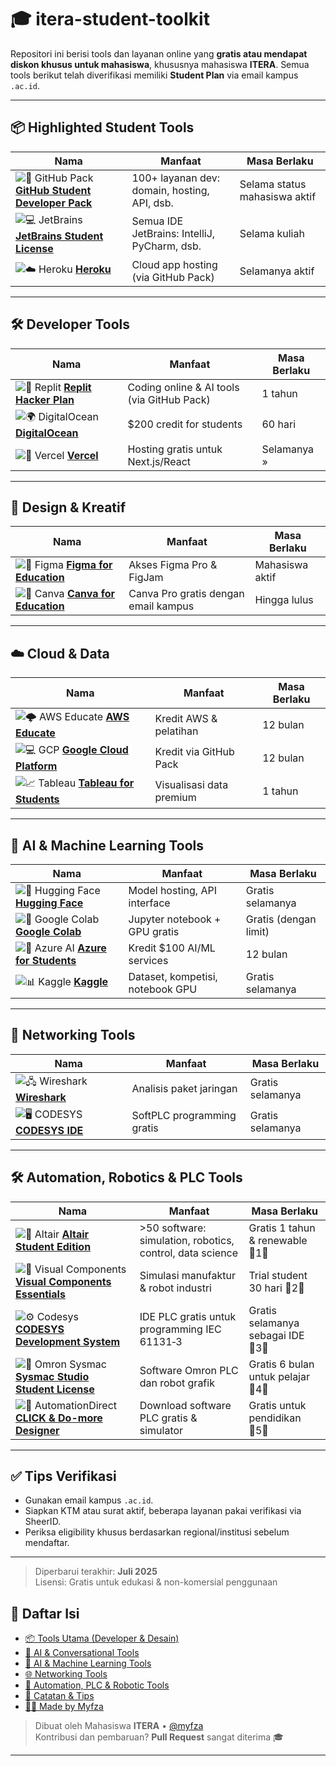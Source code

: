 # 🎓 itera-student-toolkit

Repositori ini berisi tools dan layanan online yang **gratis atau mendapat diskon khusus untuk mahasiswa**, khususnya mahasiswa **ITERA**. Semua tools berikut telah diverifikasi memiliki **Student Plan** via email kampus `.ac.id`.

---

## 📦 Highlighted Student Tools

| Nama | Manfaat | Masa Berlaku |
|------|---------|--------------|
| ![🐙 GitHub Pack](https://img.shields.io/badge/GitHub%20Pack-Developer%20Tools-blue) [**GitHub Student Developer Pack**](https://education.github.com/pack) | 100+ layanan dev: domain, hosting, API, dsb. | Selama status mahasiswa aktif |
| ![💻 JetBrains](https://img.shields.io/badge/JetBrains-IDEs%20Gratis-orange) [**JetBrains Student License**](https://www.jetbrains.com/community/education/#students) | Semua IDE JetBrains: IntelliJ, PyCharm, dsb. | Selama kuliah |
| ![☁️ Heroku](https://img.shields.io/badge/Heroku-Hosting%20Gratis-purple) [**Heroku**](https://www.heroku.com/) | Cloud app hosting (via GitHub Pack) | Selamanya aktif |

---

## 🛠 Developer Tools

| Nama | Manfaat | Masa Berlaku |
|------|---------|--------------|
| ![🧪 Replit](https://img.shields.io/badge/Replit-AI%20IDE%20Online-blueviolet) [**Replit Hacker Plan**](https://replit.com/) | Coding online & AI tools (via GitHub Pack) | 1 tahun |
| ![🌍 DigitalOcean](https://img.shields.io/badge/DigitalOcean-%24200%20Credit-blue) [**DigitalOcean**](https://www.digitalocean.com/education) | $200 credit for students | 60 hari |
| ![🚀 Vercel](https://img.shields.io/badge/Vercel-Frontend%20Hosting-black) [**Vercel**](https://vercel.com/) | Hosting gratis untuk Next.js/React | Selamanya »

---

## 🎨 Design & Kreatif

| Nama | Manfaat | Masa Berlaku |
|------|---------|--------------|
| ![🧠 Figma](https://img.shields.io/badge/Figma-Edu%20Pro%20Access-purple) [**Figma for Education**](https://education.figma.com/) | Akses Figma Pro & FigJam | Mahasiswa aktif |
| ![📐 Canva](https://img.shields.io/badge/Canva-Canva%20Pro%20Gratis-green) [**Canva for Education**](https://www.canva.com/education/) | Canva Pro gratis dengan email kampus | Hingga lulus |

---

## ☁️ Cloud & Data

| Nama | Manfaat | Masa Berlaku |
|------|---------|--------------|
| ![🌩 AWS Educate](https://img.shields.io/badge/AWS%20Educate-Cloud%20Credit-yellow) [**AWS Educate**](https://aws.amazon.com/education/awseducate/) | Kredit AWS & pelatihan | 12 bulan |
| ![💻 GCP](https://img.shields.io/badge/Google%20Cloud-%24300%20Credit-blue) [**Google Cloud Platform**](https://cloud.google.com/edu/students) | Kredit via GitHub Pack | 12 bulan |
| ![📈 Tableau](https://img.shields.io/badge/Tableau-Student%20Licence-orange) [**Tableau for Students**](https://www.tableau.com/academic/students) | Visualisasi data premium | 1 tahun |

---

## 🧠 AI & Machine Learning Tools

| Nama | Manfaat | Masa Berlaku |
|------|---------|--------------|
| ![🤖 Hugging Face](https://img.shields.io/badge/Hugging%20Face-AI%20Model%20Hosting-yellow) [**Hugging Face**](https://huggingface.co/) | Model hosting, API interface | Gratis selamanya |
| ![🧠 Google Colab](https://img.shields.io/badge/Google%20Colab-Free%20GPU%20Notebook-green) [**Google Colab**](https://colab.research.google.com/) | Jupyter notebook + GPU gratis | Gratis (dengan limit) |
| ![🔵 Azure AI](https://img.shields.io/badge/Azure%20for%20Students-%24100%20Credit-blue) [**Azure for Students**](https://azure.microsoft.com/en-us/free/students/) | Kredit $100 AI/ML services | 12 bulan |
| ![📊 Kaggle](https://img.shields.io/badge/Kaggle-Datasets%20%26%20Competitions-orange) [**Kaggle**](https://www.kaggle.com/) | Dataset, kompetisi, notebook GPU | Gratis selamanya |

---

## 📡 Networking Tools

| Nama | Manfaat | Masa Berlaku |
|------|---------|--------------|
| ![🖧 Wireshark](https://img.shields.io/badge/Wireshark-Network%20Analysis-green) [**Wireshark**](https://www.wireshark.org/) | Analisis paket jaringan | Gratis selamanya |
| ![🖥️ CODESYS](https://img.shields.io/badge/CODESYS-Free%20PLC%20IDE-goldenrod) [**CODESYS IDE**](https://www.codesys.com/) | SoftPLC programming gratis | Gratis selamanya |

---

## 🛠 Automation, Robotics & PLC Tools

| Nama | Manfaat | Masa Berlaku |
|------|---------|--------------|
| ![🤖 Altair](https://img.shields.io/badge/Altair%20Student-CAE%20%26%20Robotics-brown) [**Altair Student Edition**](https://web.altair.com/altair-student-edition) | >50 software: simulation, robotics, control, data science | Gratis 1 tahun & renewable 1 |
| ![🔧 Visual Components](https://img.shields.io/badge/Visual%20Components-3D%20Robot%20Simulation-blueviolet) [**Visual Components Essentials**](https://www.visualcomponents.com/companies/academia/) | Simulasi manufaktur & robot industri | Trial student 30 hari 2 |
| ![⚙️ Codesys](https://img.shields.io/badge/CODESYS-Free%20SoftPLC-goldenrod) [**CODESYS Development System**](https://www.codesys.com/) | IDE PLC gratis untuk programming IEC 61131‑3 | Gratis selamanya sebagai IDE 3 |
| ![📘 Omron Sysmac](https://img.shields.io/badge/Omron%20Sysmac-Student%20License-blue) [**Sysmac Studio Student License**](https://automation.omron.com/en/us/news/sysmac-studio-student-licensing-annoucement) | Software Omron PLC dan robot grafik | Gratis 6 bulan untuk pelajar 4 |
| ![📌 AutomationDirect](https://img.shields.io/badge/AutomationDirect-Free%20PLC%20Software-green) [**CLICK & Do-more Designer**](https://about.automationdirect.com/education/free_software.html) | Download software PLC gratis & simulator | Gratis untuk pendidikan 5 |

---


## ✅ Tips Verifikasi

- Gunakan email kampus `.ac.id`.
- Siapkan KTM atau surat aktif, beberapa layanan pakai verifikasi via SheerID.
- Periksa eligibility khusus berdasarkan regional/institusi sebelum mendaftar.

---

> Diperbarui terakhir: **Juli 2025**  
> Lisensi: Gratis untuk edukasi & non-komersial penggunaan

## 📑 Daftar Isi

- [📦 Tools Utama (Developer & Desain)](#-tools-utama-developer--desain)  
- [🧠 AI & Conversational Tools](#-ai--conversational-tools)  
- [🧠 AI & Machine Learning Tools](#-ai--machine-learning-tools)  
- [🌐 Networking Tools](#-networking-tools)  
- [🤖 Automation, PLC & Robotic Tools](#-automation-plc--robotic-tools)  
- [📌 Catatan & Tips](#-catatan--tips)  
- [👨‍💻 Made by Myfza](#-made-by-myfza)


> Dibuat oleh Mahasiswa **ITERA** • [@myfza](https://github.com/myfza)  
> Kontribusi dan pembaruan? **Pull Request** sangat diterima 🎓


---
